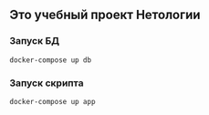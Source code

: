 ## Это учебный проект Нетологии

### Запуск БД
```docker-compose up db```

### Запуск cкрипта
```docker-compose up app```

